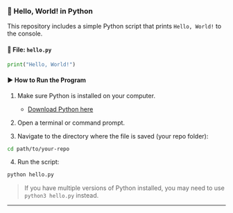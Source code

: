 ### 🐍 Hello, World! in Python

This repository includes a simple Python script that prints `Hello, World!` to the console.

#### 📄 File: `hello.py`

```python
print("Hello, World!")
```

#### ▶️ How to Run the Program

1. Make sure Python is installed on your computer.
   - [Download Python here](https://www.python.org/downloads/)

2. Open a terminal or command prompt.

3. Navigate to the directory where the file is saved (your repo folder):
```bash
cd path/to/your-repo
```

4. Run the script:
```bash
python hello.py
```

> If you have multiple versions of Python installed, you may need to use `python3 hello.py` instead.

---
